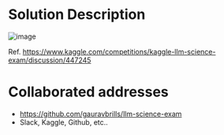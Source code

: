 

# Solution Description
![image](https://github.com/ehdgnsdl/2023-Kaggle/assets/87434001/b06c7b50-942d-4757-8951-019bb1803cd0)

Ref. https://www.kaggle.com/competitions/kaggle-llm-science-exam/discussion/447245

# Collaborated addresses
* https://github.com/gauravbrills/llm-science-exam
* Slack, Kaggle, Github, etc..
